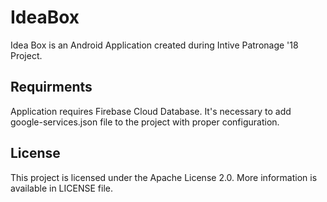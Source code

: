 # IdeaBox

Idea Box is an Android Application created during Intive Patronage '18 Project.
 
## Requirments

Application requires Firebase Cloud Database. It's necessary to add google-services.json file to the project with proper configuration.

## License

This project is licensed under the Apache License 2.0. More information is available in LICENSE file.